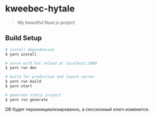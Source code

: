 
# kweebec-hytale

> My beautiful Nuxt.js project

## Build Setup

``` bash
# install dependencies
$ yarn install

# serve with hot reload at localhost:3000
$ yarn run dev

# build for production and launch server
$ yarn run build
$ yarn start

# generate static project
$ yarn run generate
```
DB будет переинициализированно, а сессионный ключ изменится.
